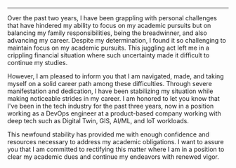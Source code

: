 
---
 

Over the past two years, I have been grappling with personal challenges that have hindered my ability to focus on my academic pursuits but on balancing my family responsibilities, being the breadwinner, and also advancing my career. Despite my determination, I found it so challenging to maintain focus on my academic pursuits. This juggling act left me in a crippling financial situation where such uncertainty made it difficult to continue my studies. 

However, I am pleased to inform you that I am navigated, made, and taking myself on a solid career path among these difficulties. Through severe manifestation and dedication, I have been stabilizing my situation while making noticeable strides in my career. I am honored to let you know that I've been in the tech industry for the past three years, now in a position working as a DevOps engineer at a product-based company working with deep tech such as Digital Twin, GIS, AI/ML, and IoT workloads.
 

This newfound stability has provided me with enough confidence and resources necessary to address my academic obligations. I want to assure you that I am committed to rectifying this matter where I am in a position to clear my academic dues and continue my endeavors with renewed vigor. 


 






